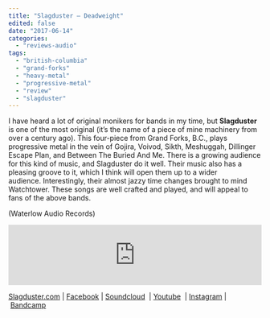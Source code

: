 ```yaml
---
title: "Slagduster – Deadweight"
edited: false
date: "2017-06-14"
categories:
  - "reviews-audio"
tags:
  - "british-columbia"
  - "grand-forks"
  - "heavy-metal"
  - "progressive-metal"
  - "review"
  - "slagduster"
---
```


I have heard a lot of original monikers for bands in my time, but **Slagduster** is one of the most original (it’s the name of a piece of mine machinery from over a century ago). This four-piece from Grand Forks, B.C., plays progressive metal in the vein of Gojira, Voivod, Sikth, Meshuggah, Dillinger Escape Plan, and Between The Buried And Me. There is a growing audience for this kind of music, and Slagduster do it well. Their music also has a pleasing groove to it, which I think will open them up to a wider audience. Interestingly, their almost jazzy time changes brought to mind Watchtower. These songs are well crafted and played, and will appeal to fans of the above bands.

(Waterlow Audio Records)

<iframe style="border: 0; width: 100%; height: 120px;" src="http://bandcamp.com/EmbeddedPlayer/album=3674319908/size=large/bgcol=ffffff/linkcol=0687f5/tracklist=false/artwork=small/transparent=true/" width="300" height="150" seamless=""><a href="http://slagduster.com/album/deadweight">Deadweight by Slagduster</a></iframe>

[Slagduster.com](http://www.slagduster.com/) | [Facebook](http://www.facebook.com/slagduster) | [Soundcloud](http://www.soundcloud.com/slagduster)  | [Youtube](http://www.youtube.com/slagduster)  | [Instagram](http://www.instagram.com/slagduster) | [Bandcamp](http://slagduster.bandcamp.com/)
